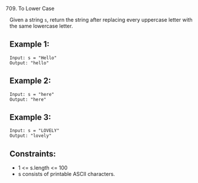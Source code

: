 709. To Lower Case

Given a string `s`, return the string after replacing every uppercase letter with the same lowercase letter.

 

## Example 1:
```
Input: s = "Hello"
Output: "hello"
```
## Example 2:
```
Input: s = "here"
Output: "here"
```
## Example 3:
```
Input: s = "LOVELY"
Output: "lovely"
```

## Constraints:

* 1 <= s.length <= 100
* s consists of printable ASCII characters.